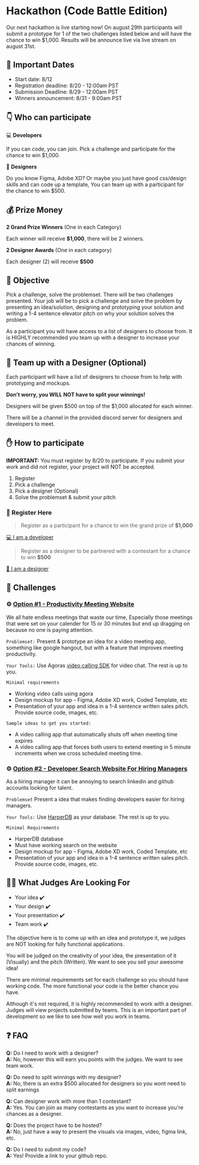 # Hackathon (Code Battle Edition)

Our next hackathon is live starting now! On august 29th participants will submit a prototype for 1 of the two challenges listed below and will have the chance to win $1,000. Results will be announce live via live stream on august 31st.

## :calendar: Important Dates

- Start date: 8/12
- Registration deadline: 8/20 - 12:00am PST
- Submission Deadline: 8/29 - 12:00am PST
- Winners announcement: 8/31 - 9:00am PST

## 👇 Who can participate

💻 **Developers**

If you can code, you can join. Pick a challenge and participate for the chance to win $1,000.

🎨 **Designers**

Do you know Figma, Adobe XD? Or maybe you just have good css/design skills and can code up a template, You can team up with a participant for the chance to win $500.
  
## 💰 Prize Money

**2 Grand Prize Winners** (One in each Category)

Each winner will receive **$1,000**, there will be 2 winners.

**2 Designer Awards** (One in each category)

Each designer (2) will receive **$500**

## 🎯 Objective

Pick a challenge, solve the problemset. There will be two challenges presented. Your job will be to pick a challenge and solve the problem by presenting an idea/solution, designing and prototyping your solution and writing a 1-4 sentence elevator pitch on why your solution solves the problem.

As a participant you will have access to a list of designers to choose from. It is HIGHLY recommended you team up with a designer to increase your chances of winning.

## 🎨 Team up with a Designer (Optional)

Each participant will have a list of designers to choose from to help with prototyping and mockups. 

**Don't worry, you WILL NOT have to split your winnings!**

Designers will be given $500 on top of the $1,000 allocated for each winner.

There will be a channel in the provided discord server for designers and developers to meet.

## ✋ How to participate

**IMPORTANT:** You must register by 8/20 to participate. If you submit your work and did not register, your project will NOT be accepted.

1. Register
1. Pick a challenge
1. Pick a designer (Optional)
1. Solve the problemset & submit your pitch

### 📝 Register Here

> Register as a participant for a chance to win the grand prize of **$1,000**

<a href="https://forms.gle/kZtK8eSg9bD72CHx7" target="_blank">💻 I am a developer <a/>

> Register as a designer to be partnered with a contestant for a chance to win **$500**

<a href="https://docs.google.com/forms/d/e/1FAIpQLSebxOB3LSVOCYbapaAGUuXhFY0F3diFFmuaH6kx1M82AsbL1A/viewform?usp=sf_link" target="_blank">🎨 I am a designer <a/>


## 🏁 Challenges


### ⚙️ <ins>Option #1 - Productivity Meeting Website</ins>

We all hate endless meetings that waste our time, Especially those meetings that were set on your calender for 15 or 30 minutes but end up dragging on because no one is paying attention. 

``Problemset:`` Present & prototype an idea for a video meeting app, something like google hangout, but with a feature that improves meeting productivity.

``Your Tools:`` Use Agoras [video calling SDK](https://www.agora.io/en/products/video-call) for video chat. The rest is up to you.

``Minimal requirements``

- Working video calls using agora
- Design mockup for app - Figma, Adobe XD work, Coded Template, etc 
- Presentation of your app and idea in a 1-4 sentence written sales pitch. Provide source code, images, etc.

``Sample ideas to get you started:``
- A video calling app that automatically shuts off when meeting time expires
- A video calling app that forces both users to extend meeting in 5 minute increments when we cross scheduled meeting time.

### ⚙️ <ins>Option #2 - Developer Search Website For Hiring Managers</ins>

As a hiring manager it can be annoying to search linkedin and github accounts looking for talent.

``Problemset`` Present a idea that makes finding developers easier for hiring managers.

``Your Tools:`` Use [HarperDB](https://harperdb.io/) as your database. The rest is up to you.

``Minimal Requirements`` 

- HarperDB database
- Must have working search on the website
- Design mockup for app - Figma, Adobe XD work, Coded Template, etc 
- Presentation of your app and idea in a 1-4 sentence written sales pitch. Provide source code, images, etc.

## 🧑‍⚖️ What Judges Are Looking For



- Your idea ✔️
- Your design ✔️
- Your presentation ✔️
- Team work ✔️

The objective here is to come up with an idea and prototype it, we judges are NOT looking for fully functional applications. 

You will be judged on the creativity of your idea, the presentation of it (Visually) and the pitch (Written). We want to see you sell your awesome idea!

There are minimal requirements set for each challenge so you should have working code. The more functional your code is the better chance you have.

Although it's not required, it is highly recommended to work with a designer. Judges will view projects submitted by teams. This is an important part of development so we like to see how well you work in teams.

## ❓ FAQ

**Q:** Do I need to work with a designer?
<br>
**A:** No, however this will earn you points with the judges. We want to see team work.

**Q:** Do need to split winnings with my designer?
<br>
**A:** No, there is an extra $500 allocated for designers so you wont need to split earnings

**Q:** Can designer work with more than 1 contestant?
<br>
**A:** Yes. You can join as many contestants as you want to increase you're chances as a designer.

**Q:** Does the project have to be hosted?
<br>
**A:** No, just have a way to present the visuals via images, video, figma link, etc. 


**Q:** Do I need to submit my code?
<br>
**A:** Yes! Provide a link to your github repo.